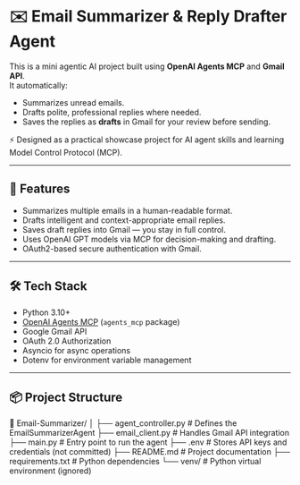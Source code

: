 # ✉️ Email Summarizer & Reply Drafter Agent

This is a mini agentic AI project built using **OpenAI Agents MCP** and **Gmail API**.  
It automatically:
- Summarizes unread emails.
- Drafts polite, professional replies where needed.
- Saves the replies as **drafts** in Gmail for your review before sending.

⚡ Designed as a practical showcase project for AI agent skills and learning Model Control Protocol (MCP).

---

## 🚀 Features

- Summarizes multiple emails in a human-readable format.
- Drafts intelligent and context-appropriate email replies.
- Saves draft replies into Gmail — you stay in full control.
- Uses OpenAI GPT models via MCP for decision-making and drafting.
- OAuth2-based secure authentication with Gmail.

---

## 🛠 Tech Stack

- Python 3.10+
- [OpenAI Agents MCP](https://github.com/openai/openai-agents) (`agents_mcp` package)
- Google Gmail API
- OAuth 2.0 Authorization
- Asyncio for async operations
- Dotenv for environment variable management

---

## 📦 Project Structure

📁 Email-Summarizer/ │ 
├── agent_controller.py # Defines the EmailSummarizerAgent 
├── email_client.py # Handles Gmail API integration 
├── main.py # Entry point to run the agent 
├── .env # Stores API keys and credentials (not committed) 
├── README.md # Project documentation 
├── requirements.txt # Python dependencies 
└── venv/ # Python virtual environment (ignored)